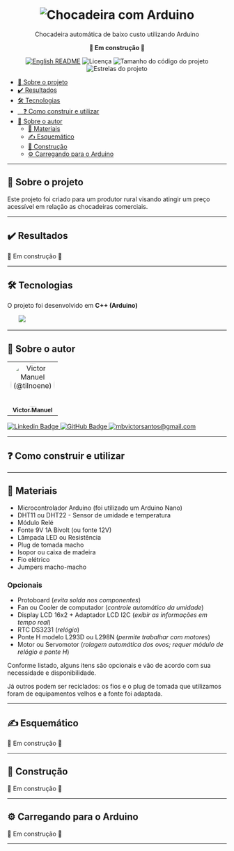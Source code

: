 <h1 align="center">
  <img alt="Chocadeira com Arduino" src="./assets/banner_chocadeira.jpg" />
</h1>
<p align="center">Chocadeira automática de baixo custo utilizando Arduino</p>
<p align="center"><b>🚧 Em construção 🚧</b></p>

<div align="center">
  <a href="https://github.com/tilnoene/chocadeira/blob/main/README-en.md"><img alt="English README" src="https://img.shields.io/badge/README-English-blue"></a>
  <img alt="Licença" src="https://img.shields.io/github/license/tilnoene/chocadeira" />
  <img alt="Tamanho do código do projeto" src="https://img.shields.io/github/languages/code-size/tilnoene/chocadeira" />
  <img alt="Estrelas do projeto" src="https://img.shields.io/github/stars/tilnoene/chocadeira?style=social" />
</div>

<ul>
  <li><a href="#-sobre-o-projeto">💬 Sobre o projeto</a></li>
  <li><a href="#%EF%B8%8F-resultados">✔️ Resultados</a></li>
  <li><a href="#-tecnologias">🛠 Tecnologias</a></li>
  <li><a href="#-como-construir-e-utilizar">ﾠ❓ Como construir e utilizar</a></li>
  <li><a href="#-autor">🌌 Sobre o autor</a>
  <ul>
    <li><a href="#-materiais">🧰 Materiais</a></li>
    <li><a href="#%EF%B8%8F-esquemático">✍️ Esquemático</a></li>
    <li><a href="#-construção">🔨 Construção</a></li>
    <li><a href="#%EF%B8%8F-carregando-para-o-arduino">⚙️ Carregando para o Arduino</a></li>
  </ul>
    
</ul>

---

<h2>💬 Sobre o projeto</h2>

<p>Este projeto foi criado para um produtor rural visando atingir um preço acessível em relação as chocadeiras comerciais.</p>

---

<h2>✔️ Resultados</h2>

<p>🚧 Em construção 🚧</p>

---

<h2>🛠 Tecnologias</h2>

<p>O projeto foi desenvolvido em <b>C++ (Arduino)</b></p>
ﾠﾠ<img src="https://img.shields.io/badge/C%2B%2B-00599C?style=for-the-badge&logo=c%2B%2B&logoColor=white">

---

<h2>🌌 Sobre o autor</h2>

<table>
  <tr>
    <td align="center">
      <a href="https://github.com/tilnoene" target="_blank">
        <img style="border-radius: 50%;" src="https://github.com/tilnoene.png" width="100px;" alt="Victor Manuel (@tilnoene)"/>
        <br />
        <sub>
          <b>Victor Manuel</b>
        </sub>
      </a>
      <br />
    </td>
</table>

<a href="https://www.linkedin.com/in/victor-manuel-brito-santos/" target="_blank">
  <img src="https://img.shields.io/badge/LinkedIn-0077B5?style=for-the-badge&logo=linkedin&logoColor=white" alt="Linkedin Badge" />
</a>

<a href="https://github.com/tilnoene" target="_blank">
  <img src="https://img.shields.io/badge/Tilnoene-100000?style=for-the-badge&logo=github&logoColor=white" alt="GitHub Badge" />
</a>

<a href="mailto:mbvictorsantos@gmail.com" target="_blank">
  <img src="https://img.shields.io/badge/victorvpn13@gmail.com-D14836?style=for-the-badge&logo=gmail&logoColor=white" alt="mbvictorsantos@gmail.com" />
</a>

---

<h2>❓ Como construir e utilizar</h2>

---

<h2>🧰 Materiais</h2>

- Microcontrolador Arduino (foi utilizado um Arduino Nano)
- DHT11 ou DHT22 - Sensor de umidade e temperatura
- Módulo Relé
- Fonte 9V 1A Bivolt (ou fonte 12V)
- Lâmpada LED ou Resistência
- Plug de tomada macho
- Isopor ou caixa de madeira
- Fio elétrico
- Jumpers macho-macho

### Opcionais
- Protoboard (_evita solda nos componentes_)
- Fan ou Cooler de computador (_controle automático da umidade_)
- Display LCD 16x2 + Adaptador LCD I2C (_exibir as informações em tempo real_)
- RTC DS3231 (_relógio_)
- Ponte H modelo L293D ou L298N (_permite trabalhar com motores_)
- Motor ou Servomotor (_rolagem automática dos ovos; requer módulo de relógio e ponte H_)

Conforme listado, alguns itens são opcionais e vão de acordo com sua necessidade e disponibilidade.

Já outros podem ser reciclados: os fios e o plug de tomada que utilizamos foram de equipamentos velhos e a fonte foi adaptada.

---

<h2>✍️ Esquemático</h2>

<p>🚧 Em construção 🚧</p>

---

<h2>🔨 Construção</h2>

<p>🚧 Em construção 🚧</p>

---

<h2>⚙️ Carregando para o Arduino</h2>

<p>🚧 Em construção 🚧</p>

---
